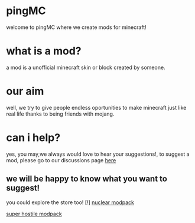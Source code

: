 # pingMC
welcome to pingMC where we create mods for minecraft!
# what is a mod?
a mod is a unofficial minecraft skin or block created by someone.
# our aim
well, we try to give people endless oportunities to make minecraft just like real life thanks to being friends with mojang.
# can i help?
yes, you may,we always would love to hear your suggestions!, to suggest a mod, please go to our discussions page [here](https://github.com/reter695/pingMC/discussions)
## we will be happy to know what you want to suggest!
you could explore the store too!
 [!]
 [nuclear modpack](https://www.curseforge.com/minecraft/modpacks/nukestuffs/download?client=y)


[super hostile modpack](https://www.curseforge.com/minecraft/modpacks/super-hostile-modpack/download?client=y)
 
